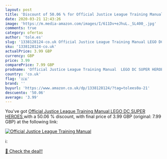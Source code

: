 ```yaml
---
layout: post
title: 'Discount of 50.06 % for Official Justice League Training Manual '
date: 2020-03-21 12:43:26
image: 'https://m.media-amazon.com/images/I/611Dv+eJhuL._SL400_.jpg'
comments: true
category: ofertas
author: 'tole.es'
slug: '1338128124-co.uk Official Justice League Training Manual LEGO DC SUPER...'
sku: '1338128124-co.uk'
actualPrice: 3.99 GBP
currency: GBP
price: 3.99
comparePrice: 7.99 GBP
prodname: 'Official Justice League Training Manual  LEGO DC SUPER HEROES '
country: 'co.uk'
flag: '🇬🇧'
brand: ''
buyurl: 'https://www.amazon.co.uk/dp/1338128124/?tag=tolees0a-21'
descuento: '50.06'
average: '3.99'
---
```


You've got [Official Justice League Training Manual  LEGO DC SUPER HEROES ](https://www.amazon.co.uk/dp/1338128124/?tag=tolees0a-21) with a  50.06 % discount, with final price of 3.99 GBP (original: 7.99 GBP) at the following link:

[![Official Justice League Training Manual ](https://m.media-amazon.com/images/I/611Dv+eJhuL._SL400_.jpg)](https://www.amazon.co.uk/dp/1338128124/?tag=tolees0a-21)

ℹ️:


[🛒 Check the deal!!](https://www.amazon.co.uk/dp/1338128124/?tag=tolees0a-21)
